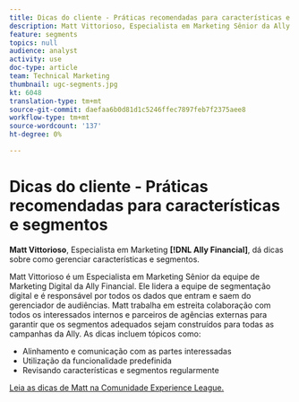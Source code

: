```yaml
---
title: Dicas do cliente - Práticas recomendadas para características e segmentos
description: Matt Vittorioso, Especialista em Marketing Sênior da Ally Financial, dá dicas sobre como gerenciar características e segmentos.
feature: segments
topics: null
audience: analyst
activity: use
doc-type: article
team: Technical Marketing
thumbnail: ugc-segments.jpg
kt: 6048
translation-type: tm+mt
source-git-commit: daefaa6b0d81d1c5246ffec7897feb7f2375aee8
workflow-type: tm+mt
source-wordcount: '137'
ht-degree: 0%

---
```



# Dicas do cliente - Práticas recomendadas para características e segmentos

**Matt Vittorioso**, Especialista em Marketing **[!DNL Ally Financial]**, dá dicas sobre como gerenciar características e segmentos.

Matt Vittorioso é um Especialista em Marketing Sênior da equipe de Marketing Digital da Ally Financial. Ele lidera a equipe de segmentação digital e é responsável por todos os dados que entram e saem do gerenciador de audiências. Matt trabalha em estreita colaboração com todos os interessados internos e parceiros de agências externas para garantir que os segmentos adequados sejam construídos para todas as campanhas da Ally. As dicas incluem tópicos como:

* Alinhamento e comunicação com as partes interessadas
* Utilização da funcionalidade predefinida
* Revisando características e segmentos regularmente

[Leia as dicas de Matt na Comunidade Experience League.](https://experienceleaguecommunities.adobe.com/t5/adobe-audience-manager-blogs/traits-and-segments-best-practices/ba-p/367729)
